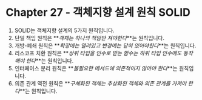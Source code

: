 # Chapter 27 - 객체지향 설계 원칙 SOLID

1. SOLID는 객체지향 설계의 5가지 원칙입니다.
2. 단일 책임 원칙은 **_객체는 하나의 책임만 져야한다_**는 원칙입니다.
3. 개방-폐쇄 원칙은 **_확장에는 열려있고 변경에는 닫혀 있어야한다_**는 원칙입니다.
4. 리스코프 치환 원칙은 **_상위 타입을 인수로 받는 함수는 하위 타입 인수에도 동작해야 한다_**는 원칙입니다.
5. 인터페이스 분리 원칙은 **_불필요한 메서드에 의존적이지 않아야 한다_**는 원칙입니다.
6. 의존 관계 역전 원칙은 **_구체화된 객체는 추상화된 객체와 의존 관계를 가져야 한다_**는 원칙입니다.
